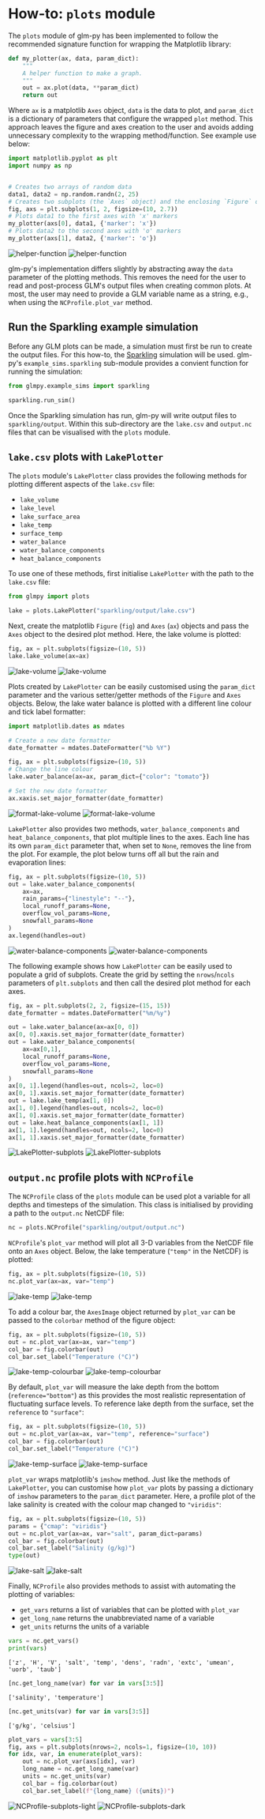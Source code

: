 # How-to: `plots` module

The `plots` module of glm-py has been implemented to follow the recommended 
signature function for wrapping the Matplotlib library:

```python
def my_plotter(ax, data, param_dict):
    """
    A helper function to make a graph.
    """
    out = ax.plot(data, **param_dict)
    return out
```

Where `ax` is a matplotlib `Axes` object, `data` is the data to 
plot, and `param_dict` is a dictionary of parameters that configure the wrapped
`plot` method. This approach leaves the figure and axes creation to the user 
and avoids adding unnecessary complexity to the wrapping method/function. See
example use below:

```python
import matplotlib.pyplot as plt
import numpy as np


# Creates two arrays of random data
data1, data2 = np.random.randn(2, 25)  
# Creates two subplots (the `Axes` object) and the enclosing `Figure` object
fig, axs = plt.subplots(1, 2, figsize=(10, 2.7))
# Plots data1 to the first axes with 'x' markers
my_plotter(axs[0], data1, {'marker': 'x'})
# Plots data2 to the second axes with 'o' markers
my_plotter(axs[1], data2, {'marker': 'o'})
```

![helper-function](../img/how-to-plots/helper-function-light.png#only-light)
![helper-function](../img/how-to-plots/helper-function-dark.png#only-dark)

glm-py's implementation differs slightly by abstracting away the `data` 
parameter of the plotting methods. This removes the need for the user to read
and post-process GLM's output files when creating common plots. At most, the 
user may need to provide a GLM variable name as a string, e.g., when using the `NCProfile.plot_var` method.

## Run the Sparkling example simulation

Before any GLM plots can be made, a simulation must first be run to create the output files. 
For this how-to, the [Sparkling](https://github.com/AquaticEcoDynamics/glm-aed/tree/main/glm-examples/Sparkling) simulation will be used.
glm-py's `example_sims.sparkling` sub-module provides a convient function for running the simulation:

```python
from glmpy.example_sims import sparkling

sparkling.run_sim()
```
Once the Sparkling simulation has run, glm-py will write output files to `sparkling/output`. Within this sub-directory are the `lake.csv` and `output.nc` files that can be visualised with the `plots` module.

## `lake.csv` plots with `LakePlotter`

The `plots` module's `LakePlotter` class provides the following methods for plotting different aspects of the `lake.csv` file:

- `lake_volume`
- `lake_level`
- `lake_surface_area`
- `lake_temp`
- `surface_temp`
- `water_balance`
- `water_balance_components`
- `heat_balance_components`


To use one of these methods, first initialise `LakePlotter` with the path to 
the `lake.csv` file:

```python
from glmpy import plots

lake = plots.LakePlotter("sparkling/output/lake.csv")
```

Next, create the matplotlib `Figure` (`fig`) and `Axes` (`ax`) objects and pass the 
`Axes` object to the desired plot method. Here, the lake volume is plotted:

```python
fig, ax = plt.subplots(figsize=(10, 5))
lake.lake_volume(ax=ax)
```

![lake-volume](../img/how-to-plots/lake-volume-light.png#only-light)
![lake-volume](../img/how-to-plots/lake-volume-dark.png#only-dark)

Plots created by `LakePlotter` can be easily customised using the `param_dict`
parameter and the various setter/getter methods of the `Figure` and `Axes`
objects. Below, the lake water balance is plotted with a different line colour
and tick label formatter:  

```python
import matplotlib.dates as mdates

# Create a new date formatter
date_formatter = mdates.DateFormatter("%b %Y")

fig, ax = plt.subplots(figsize=(10, 5))
# Change the line colour
lake.water_balance(ax=ax, param_dict={"color": "tomato"})

# Set the new date formatter
ax.xaxis.set_major_formatter(date_formatter)
```

![format-lake-volume](../img/how-to-plots/format-lake-volume-light.png#only-light)
![format-lake-volume](../img/how-to-plots/format-lake-volume-dark.png#only-dark)

`LakePlotter` also provides two methods, `water_balance_components` and
`heat_balance_components`, that plot multiple lines to the axes. Each line has
its own `param_dict` parameter that, when set to `None`, removes the line from
the plot. For example, the plot below turns off all but the rain and evaporation lines:

```python
fig, ax = plt.subplots(figsize=(10, 5))
out = lake.water_balance_components(
    ax=ax, 
    rain_params={"linestyle": "--"},
    local_runoff_params=None, 
    overflow_vol_params=None,
    snowfall_params=None
)
ax.legend(handles=out)
```

![water-balance-components](../img/how-to-plots/water-balance-components-light.png#only-light)
![water-balance-components](../img/how-to-plots/water-balance-components-dark.png#only-dark)

The following example shows how `LakePlotter` can be easily used to populate a
grid of subplots. Create the grid by setting the `nrows`/`ncols` parameters of 
`plt.subplots` and then call the desired plot method for each axes.

```python
fig, ax = plt.subplots(2, 2, figsize=(15, 15))
date_formatter = mdates.DateFormatter("%m/%y")

out = lake.water_balance(ax=ax[0, 0])
ax[0, 0].xaxis.set_major_formatter(date_formatter)
out = lake.water_balance_components(
    ax=ax[0,1], 
    local_runoff_params=None, 
    overflow_vol_params=None,
    snowfall_params=None
)
ax[0, 1].legend(handles=out, ncols=2, loc=0)
ax[0, 1].xaxis.set_major_formatter(date_formatter)
out = lake.lake_temp(ax[1, 0])
ax[1, 0].legend(handles=out, ncols=2, loc=0)
ax[1, 0].xaxis.set_major_formatter(date_formatter)
out = lake.heat_balance_components(ax[1, 1])
ax[1, 1].legend(handles=out, ncols=2, loc=0)
ax[1, 1].xaxis.set_major_formatter(date_formatter)
```

![LakePlotter-subplots](../img/how-to-plots/LakePlotter-subplots-light.png#only-light)
![LakePlotter-subplots](../img/how-to-plots/LakePlotter-subplots-dark.png#only-dark)

## `output.nc` profile plots with `NCProfile`

The `NCProfile` class of the `plots` module can be used plot a variable for all depths and timesteps of the simulation. This class is initialised by providing a path to the `output.nc` NetCDF file:

```python
nc = plots.NCProfile("sparkling/output/output.nc")
```

`NCProfile`'s `plot_var` method will plot all 3-D variables from
the NetCDF file onto an `Axes` object. Below, the lake temperature 
(`"temp"` in the NetCDF) is plotted:

```python
fig, ax = plt.subplots(figsize=(10, 5))
nc.plot_var(ax=ax, var="temp")
```

![lake-temp](../img/how-to-plots/lake-temp-light.png#only-light)
![lake-temp](../img/how-to-plots/lake-temp-dark.png#only-dark)

To add a colour bar, the `AxesImage` object returned by `plot_var` can be 
passed to the `colorbar` method of the figure object:

```python
fig, ax = plt.subplots(figsize=(10, 5))
out = nc.plot_var(ax=ax, var="temp")
col_bar = fig.colorbar(out)
col_bar.set_label("Temperature (°C)")
```

![lake-temp-colourbar](../img/how-to-plots/lake-temp-colourbar-light.png#only-light)
![lake-temp-colourbar](../img/how-to-plots/lake-temp-colourbar-dark.png#only-dark)

By default, `plot_var` will measure the lake depth from the bottom 
(`reference="bottom"`) as this provides the most realistic representation of 
fluctuating surface levels. To reference lake depth from the surface, set the 
`reference` to `"surface"`:

```python
fig, ax = plt.subplots(figsize=(10, 5))
out = nc.plot_var(ax=ax, var="temp", reference="surface")
col_bar = fig.colorbar(out)
col_bar.set_label("Temperature (°C)")
```

![lake-temp-surface](../img/how-to-plots/lake-temp-surface-light.png#only-light)
![lake-temp-surface](../img/how-to-plots/lake-temp-surface-dark.png#only-dark)


`plot_var` wraps matplotlib's `imshow` method. Just like the methods of 
`LakePlotter`, you can customise how `plot_var` plots by passing a dictionary 
of `imshow` parameters to the `param_dict` parameter. Here, a profile plot 
of the lake salinity is created with the colour map changed to `"viridis"`:

```python
fig, ax = plt.subplots(figsize=(10, 5))
params = {"cmap": "viridis"}
out = nc.plot_var(ax=ax, var="salt", param_dict=params)
col_bar = fig.colorbar(out)
col_bar.set_label("Salinity (g/kg)")
type(out)
```

![lake-salt](../img/how-to-plots/lake-salt-light.png#only-light)
![lake-salt](../img/how-to-plots/lake-salt-dark.png#only-dark)

Finally, `NCProfile` also provides methods to assist with automating the 
plotting of variables:

- `get_vars` returns a list of variables that can be plotted with `plot_var`
- `get_long_name` returns the unabbreviated name of a variable
- `get_units` returns the units of a variable

```python
vars = nc.get_vars()
print(vars)
```
```
['z', 'H', 'V', 'salt', 'temp', 'dens', 'radn', 'extc', 'umean', 'uorb', 'taub']
```
```python
[nc.get_long_name(var) for var in vars[3:5]]
```
```
['salinity', 'temperature']
```
```python
[nc.get_units(var) for var in vars[3:5]]
```
```
['g/kg', 'celsius']
```

```python
plot_vars = vars[3:5]
fig, axs = plt.subplots(nrows=2, ncols=1, figsize=(10, 10))
for idx, var, in enumerate(plot_vars):
    out = nc.plot_var(axs[idx], var)
    long_name = nc.get_long_name(var)
    units = nc.get_units(var)
    col_bar = fig.colorbar(out)
    col_bar.set_label(f"{long_name} ({units})")
```

![NCProfile-subplots-light](../img/how-to-plots/NCProfile-subplots-light.png#only-light)
![NCProfile-subplots-dark](../img/how-to-plots/NCProfile-subplots-dark.png#only-dark)
